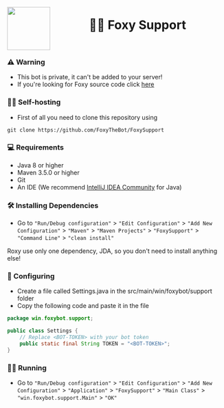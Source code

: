 <img height="100" src="https://cdn.discordapp.com/attachments/1068525425963302936/1088896128721899672/foxylist.png" align="left"><h1 align="center">💁‍♀️ Foxy Support</h1>

<br>

### ⚠ Warning
- This bot is private, it can't be added to your server!
- If you're looking for Foxy source code click [here](https://github.com/FoxyTheBot/Foxy)
### 💁‍♀️ Self-hosting
 - First of all you need to clone this repository using
```shell
git clone https://github.com/FoxyTheBot/FoxySupport
```

### 💻 Requirements
- Java 8 or higher
- Maven 3.5.0 or higher
- Git
- An IDE (We recommend [IntelliJ IDEA Community](https://www.jetbrains.com/idea/download/download-thanks.html?platform=windows&code=IIC) for Java)

### 🛠 Installing Dependencies
- Go to `"Run/Debug configuration"` > `"Edit Configuration"` > `"Add New Configuration"` > `"Maven"` > `"Maven Projects"` > `"FoxySupport"` > `"Command Line"` > `"clean install"`

Roxy use only one dependency, JDA, so you don't need to install anything else!

### 🚀 Configuring
- Create a file called Settings.java in the src/main/win/foxybot/support folder
- Copy the following code and paste it in the file


```java
package win.foxybot.support;

public class Settings {
    // Replace <BOT-TOKEN> with your bot token
    public static final String TOKEN = "<BOT-TOKEN>";
}

```

### 🏃‍♂️ Running
- Go to `"Run/Debug configuration"` > `"Edit Configuration"` > `"Add New Configuration"` > `"Application"` > `"FoxySupport"` > `"Main Class"` > `"win.foxybot.support.Main"` > `"OK"`